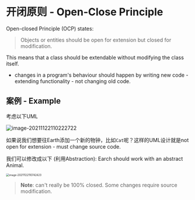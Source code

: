 # 开闭原则 - Open-Close Principle

Open-closed Principle (OCP) states:

> Objects or entities should be open for extension but closed for modification.

This means that a class should be extendable without modifying the class itself.

* changes in a program's behaviour should happen by writing new code - extending functionality - not changing old code.

## 案例 - Example

考虑以下UML

![image-20211122110222722](D:\dev\AllNote\.mdnote\assets\image-20211122110222722.png)

如果说我们想要往Earth添加一个新的物钟，比如`Cat`呢？这样的UML设计就是not open for extension - must change source code.

我们可以修改成以下 (利用Abstraction): Earch should work with an abstract Animal.

<img src="D:\dev\AllNote\.mdnote\assets\image-20211122110742423.png" alt="image-20211122110742423" style="zoom:50%;" />

> **Note**: can't really be 100% closed. Some changes require source modification.

